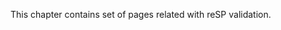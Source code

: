 ﻿<properties 
	pageTitle="Inspections" 
    pageName="inspections"
    parentPageId="resp"
/>

This chapter contains set of pages related with reSP validation.